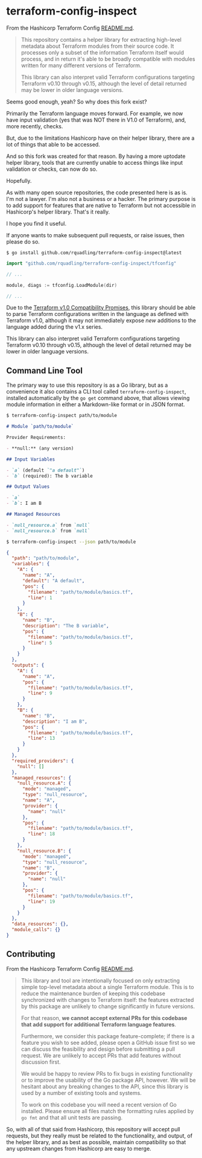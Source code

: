 # terraform-config-inspect

From the Hashicorp Terraform Config [README.md](https://github.com/hashicorp/terraform-config-inspect/blob/master/README.md).
>This repository contains a helper library for extracting high-level metadata
about Terraform modules from their source code. It processes only a subset
of the information Terraform itself would process, and in return it's able
to be broadly compatible with modules written for many different versions of
Terraform.
> 
> This library can also interpret valid Terraform configurations targeting
Terraform v0.10 through v0.15, although the level of detail returned may
be lower in older language versions.

Seems good enough, yeah? So why does this fork exist?

Primarily the Terraform language moves forward. For example, we now have input validation (yes that was NOT there in
V1.0 of Terraform), and, more recently, checks.

But, due to the limitations Hashicorp have on their helper library, there are a lot of things that able to be accessed.

And so this fork was created for that reason. By having a more uptodate helper library, tools that are currently unable
to access things like input validation or checks, can now do so.

Hopefully.

As with many open source repositories, the code presented here is as is. I'm not a lawyer. I'm also not a business or a
hacker. The primary purpose is to add support for features that are native to Terraform but not accessible in
Hashicorp's helper library. That's it really.

I hope you find it useful.

If anyone wants to make subsequent pull requests, or raise issues, then please do so.



```
$ go install github.com/rquadling/terraform-config-inspect@latest
```

```go
import "github.com/rquadling/terraform-config-inspect/tfconfig"

// ...

module, diags := tfconfig.LoadModule(dir)

// ...
```

Due to the [Terraform v1.0 Compatibility Promises](https://www.terraform.io/docs/language/v1-compatibility-promises.html),
this library should be able to parse Terraform configurations written in
the language as defined with Terraform v1.0, although it may not immediately
expose _new_ additions to the language added during the v1.x series.

This library can also interpret valid Terraform configurations targeting
Terraform v0.10 through v0.15, although the level of detail returned may
be lower in older language versions.

## Command Line Tool

The primary way to use this repository is as a Go library, but as a convenience
it also contains a CLI tool called `terraform-config-inspect`, installed
automatically by the `go get` command above, that allows viewing module
information in either a Markdown-like format or in JSON format.

```sh
$ terraform-config-inspect path/to/module
```

```markdown
# Module `path/to/module`

Provider Requirements:

- **null:** (any version)

## Input Variables

- `a` (default `"a default"`)
- `b` (required): The b variable

## Output Values

- `a`
- `b`: I am B

## Managed Resources

- `null_resource.a` from `null`
- `null_resource.b` from `null`
```

```sh
$ terraform-config-inspect --json path/to/module
```

```json
{
  "path": "path/to/module",
  "variables": {
    "A": {
      "name": "A",
      "default": "A default",
      "pos": {
        "filename": "path/to/module/basics.tf",
        "line": 1
      }
    },
    "B": {
      "name": "B",
      "description": "The B variable",
      "pos": {
        "filename": "path/to/module/basics.tf",
        "line": 5
      }
    }
  },
  "outputs": {
    "A": {
      "name": "A",
      "pos": {
        "filename": "path/to/module/basics.tf",
        "line": 9
      }
    },
    "B": {
      "name": "B",
      "description": "I am B",
      "pos": {
        "filename": "path/to/module/basics.tf",
        "line": 13
      }
    }
  },
  "required_providers": {
    "null": []
  },
  "managed_resources": {
    "null_resource.A": {
      "mode": "managed",
      "type": "null_resource",
      "name": "A",
      "provider": {
        "name": "null"
      },
      "pos": {
        "filename": "path/to/module/basics.tf",
        "line": 18
      }
    },
    "null_resource.B": {
      "mode": "managed",
      "type": "null_resource",
      "name": "B",
      "provider": {
        "name": "null"
      },
      "pos": {
        "filename": "path/to/module/basics.tf",
        "line": 19
      }
    }
  },
  "data_resources": {},
  "module_calls": {}
}
```

## Contributing

From the Hashicorp Terraform Config [README.md](https://github.com/hashicorp/terraform-config-inspect/blob/master/README.md).
> This library and tool are intentionally focused on only extracting simple
top-level metadata about a single Terraform module. This is to reduce the
maintenance burden of keeping this codebase synchronized with changes to
Terraform itself: the features extracted by this package are unlikely to change
significantly in future versions.
> 
> For that reason, **we cannot accept external PRs for this codebase that add support for additional Terraform language features**.
>
> Furthermore, we consider this package feature-complete; if there is a feature
you wish to see added, please open a GitHub issue first so we can discuss the
feasibility and design before submitting a pull request. We are unlikely to
accept PRs that add features without discussion first.
>
> We would be happy to review PRs to fix bugs in existing functionality or to
improve the usability of the Go package API, however. We will be hesitant about
any breaking changes to the API, since this library is used by a number of
existing tools and systems.
>
> To work on this codebase you will need a recent version of Go installed. Please
ensure all files match the formatting rules applied by `go fmt` and that all
unit tests are passing.

So, with all of that said from Hashicorp, this repository will accept pull requests, but they really must be related to
the functionality, and output, of the helper library, and as best as possible, maintain compatibility so that any
upstream changes from Hashicorp are easy to merge.
